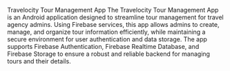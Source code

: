 Travelocity Tour Management App
The Travelocity Tour Management App is an Android application designed to streamline tour management for travel agency admins. Using Firebase services, this app allows admins to create, manage, and organize tour information efficiently, while maintaining a secure environment for user authentication and data storage. The app supports Firebase Authentication, Firebase Realtime Database, and Firebase Storage to ensure a robust and reliable backend for managing tours and their details.
